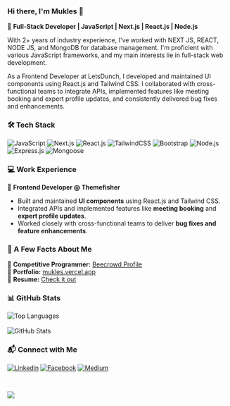 ### Hi there, I'm Mukles 👋  

🚀 **Full-Stack Developer | JavaScript | Next.js | React.js | Node.js**  


With 2+ years of industry experience, I've worked with NEXT JS, REACT, NODE JS, and MongoDB for database management. I'm proficient with various JavaScript frameworks, and my main interests lie in full-stack web development.

As a Frontend Developer at LetsDunch, I developed and maintained UI components using React.js and Tailwind CSS. I collaborated with cross-functional teams to integrate APIs, implemented features like meeting booking and expert profile updates, and consistently delivered bug fixes and enhancements.

### 🛠️ Tech Stack  
![JavaScript](https://img.shields.io/badge/JavaScript-F7DF1E?style=for-the-badge&logo=javascript&logoColor=black)
![Next.js](https://img.shields.io/badge/Next.js-000000?style=for-the-badge&logo=nextdotjs&logoColor=white)
![React.js](https://img.shields.io/badge/React.Js-23272F?logo=react&logoColor=149ECA&style=for-the-badge)
![TailwindCSS](https://img.shields.io/badge/Tailwind_CSS-07B0CE?style=for-the-badge&logo=tailwind-css&logoColor=white)
![Bootstrap](https://img.shields.io/badge/Bootstrap-563D7C?style=for-the-badge&logo=bootstrap&logoColor=white)
![Node.js](https://img.shields.io/badge/Node.js-43853D?style=for-the-badge&logo=node.js&logoColor=white)
![Express.js](https://img.shields.io/badge/Express.js-292929?logo=express&logoColor=white&style=for-the-badge)
![Mongoose](https://img.shields.io/badge/Mongoose-yellowgreen?style=for-the-badge) 

### 💻 Work Experience  
🔹 **Frontend Developer @ Themefisher**  
- Built and maintained **UI components** using React.js and Tailwind CSS.  
- Integrated APIs and implemented features like **meeting booking** and **expert profile updates**.  
- Worked closely with cross-functional teams to deliver **bug fixes and feature enhancements**.  

### 🌟 A Few Facts About Me  
📌 **Competitive Programmer:** [Beecrowd Profile](https://www.beecrowd.com/@mukles)  
📌 **Portfolio:** [mukles.vercel.app](https://www.tfmukles.vercel.app)  
📌 **Resume:** [Check it out](https://drive.google.com/file/d/1j_2PgME5xOP-zfOGiNRqej2qLFLW5bPk/view?usp=sharing)  

### 📊 GitHub Stats  
![Top Languages](https://github-readme-stats.vercel.app/api/top-langs/?username=mukles&layout=compact&theme=radical)  
<br/>
![GitHub Stats](https://github-readme-stats.vercel.app/api?username=mukles&show_icons=true&theme=radical)  

### 📬 Connect with Me  

[![Linkedin](https://img.shields.io/badge/LinkedIn-0077B5?style=for-the-badge&logo=linkedin&logoColor=white)](https://www.linkedin.com/in/mukles)
[![Facebook](https://img.shields.io/badge/Facebook-1877F2?style=for-the-badge&logo=facebook&logoColor=white)](https://www.facebook.com/mukles.116476)
[![Medium](https://img.shields.io/badge/Medium-black?style=for-the-badge&logo=medium&logoColor=white)](https://medium.com/@mukles)

<br/>
<!-- GitHub Profile Views Counter -->

![](https://komarev.com/ghpvc/?username=mukles)

